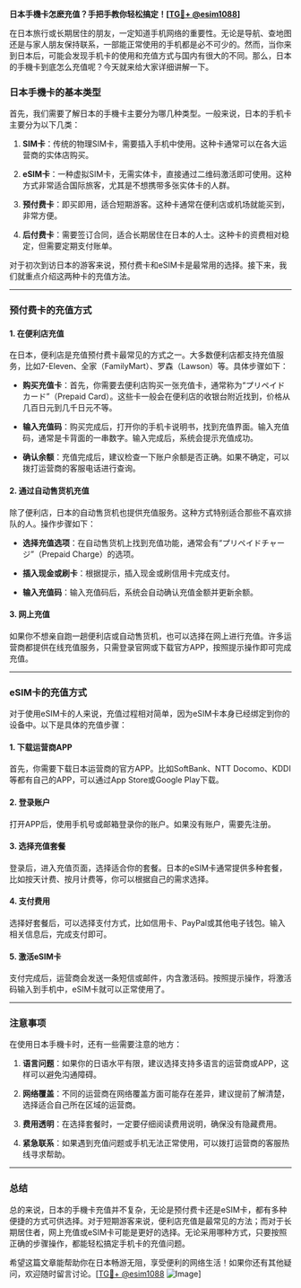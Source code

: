**日本手機卡怎麽充值？手把手教你轻松搞定！[[TG💪+ @esim1088](https://t.me/s/esim1088)]**

在日本旅行或长期居住的朋友，一定知道手机网络的重要性。无论是导航、查地图还是与家人朋友保持联系，一部能正常使用的手机都是必不可少的。然而，当你来到日本后，可能会发现手机卡的使用和充值方式与国内有很大的不同。那么，日本的手機卡到底怎么充值呢？今天就来给大家详细讲解一下。

### 日本手機卡的基本类型

首先，我们需要了解日本的手機卡主要分为哪几种类型。一般来说，日本的手机卡主要分为以下几类：

1. **SIM卡**：传统的物理SIM卡，需要插入手机中使用。这种卡通常可以在各大运营商的实体店购买。
   
2. **eSIM卡**：一种虚拟SIM卡，无需实体卡，直接通过二维码激活即可使用。这种方式非常适合国际旅客，尤其是不想携带多张实体卡的人群。

3. **预付费卡**：即买即用，适合短期游客。这种卡通常在便利店或机场就能买到，非常方便。

4. **后付费卡**：需要签订合同，适合长期居住在日本的人士。这种卡的资费相对稳定，但需要定期支付账单。

对于初次到访日本的游客来说，预付费卡和eSIM卡是最常用的选择。接下来，我们就重点介绍这两种卡的充值方法。

---

### 预付费卡的充值方式

#### 1. 在便利店充值
在日本，便利店是充值预付费卡最常见的方式之一。大多数便利店都支持充值服务，比如7-Eleven、全家（FamilyMart）、罗森（Lawson）等。具体步骤如下：

- **购买充值卡**：首先，你需要去便利店购买一张充值卡，通常称为“プリペイドカード”（Prepaid Card）。这些卡一般会在便利店的收银台附近找到，价格从几百日元到几千日元不等。
  
- **输入充值码**：购买完成后，打开你的手机卡说明书，找到充值界面。输入充值码，通常是卡背面的一串数字。输入完成后，系统会提示充值成功。

- **确认余额**：充值完成后，建议检查一下账户余额是否正确。如果不确定，可以拨打运营商的客服电话进行查询。

#### 2. 通过自动售货机充值
除了便利店，日本的自动售货机也提供充值服务。这种方式特别适合那些不喜欢排队的人。操作步骤如下：

- **选择充值选项**：在自动售货机上找到充值功能，通常会有“プリペイドチャージ”（Prepaid Charge）的选项。

- **插入现金或刷卡**：根据提示，插入现金或刷信用卡完成支付。

- **输入充值码**：输入充值码后，系统会自动确认充值金额并更新余额。

#### 3. 网上充值
如果你不想亲自跑一趟便利店或自动售货机，也可以选择在网上进行充值。许多运营商都提供在线充值服务，只需登录官网或下载官方APP，按照提示操作即可完成充值。

---

### eSIM卡的充值方式

对于使用eSIM卡的人来说，充值过程相对简单，因为eSIM卡本身已经绑定到你的设备中。以下是具体的充值步骤：

#### 1. 下载运营商APP
首先，你需要下载日本运营商的官方APP。比如SoftBank、NTT Docomo、KDDI等都有自己的APP，可以通过App Store或Google Play下载。

#### 2. 登录账户
打开APP后，使用手机号或邮箱登录你的账户。如果没有账户，需要先注册。

#### 3. 选择充值套餐
登录后，进入充值页面，选择适合你的套餐。日本的eSIM卡通常提供多种套餐，比如按天计费、按月计费等，你可以根据自己的需求选择。

#### 4. 支付费用
选择好套餐后，可以选择支付方式，比如信用卡、PayPal或其他电子钱包。输入相关信息后，完成支付即可。

#### 5. 激活eSIM卡
支付完成后，运营商会发送一条短信或邮件，内含激活码。按照提示操作，将激活码输入到手机中，eSIM卡就可以正常使用了。

---

### 注意事项

在使用日本手機卡时，还有一些需要注意的地方：

1. **语言问题**：如果你的日语水平有限，建议选择支持多语言的运营商或APP，这样可以避免沟通障碍。

2. **网络覆盖**：不同的运营商在网络覆盖方面可能存在差异，建议提前了解清楚，选择适合自己所在区域的运营商。

3. **费用透明**：在选择套餐时，一定要仔细阅读费用说明，确保没有隐藏费用。

4. **紧急联系**：如果遇到充值问题或手机无法正常使用，可以拨打运营商的客服热线寻求帮助。

---

### 总结

总的来说，日本的手機卡充值并不复杂，无论是预付费卡还是eSIM卡，都有多种便捷的方式可供选择。对于短期游客来说，便利店充值是最常见的方法；而对于长期居住者，网上充值或eSIM卡可能是更好的选择。无论采用哪种方式，只要按照正确的步骤操作，都能轻松搞定手机卡的充值问题。

希望这篇文章能帮助你在日本畅游无阻，享受便利的网络生活！如果你还有其他疑问，欢迎随时留言讨论。[[TG💪+ @esim1088](https://t.me/s/esim1088) ![Image](https://i.postimg.cc/4NQfJmqS/Snipaste-2025-05-13-00-14-12.png)]